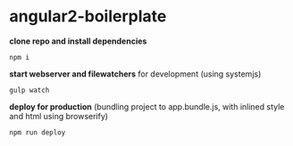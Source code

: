 # angular2-boilerplate


**clone repo and install dependencies**

`npm i`

**start webserver and filewatchers** for development (using systemjs)

`gulp watch`

**deploy for production** (bundling project to app.bundle.js, with inlined style and html using browserify)

`npm run deploy`
